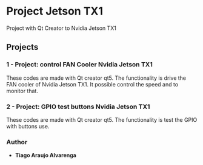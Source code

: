 # Project Jetson TX1

Project with Qt Creator to Nvidia Jetson TX1


## Projects

### 1 - Project: control FAN Cooler Nvidia Jetson TX1 

These codes are made with Qt creator qt5. The functionality is drive the FAN cooler of Nvidia Jetson TX1. It possible control the speed and to monitor that.


### 2 - Project: GPIO test buttons Nvidia Jetson TX1 

These codes are made with Qt creator qt5. The functionality is test the GPIO with buttons use.


### Author
* **Tiago Araujo Alvarenga**



